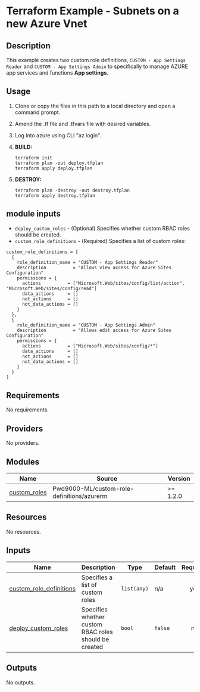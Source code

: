 # Terraform Example - Subnets on a new Azure Vnet

## Description

This example creates two custom role definitions, `CUSTOM - App Settings Reader` and `CUSTOM - App Settings Admin` to specifically to manage AZURE app services and functions **App settings**.  

## Usage

1. Clone or copy the files in this path to a local directory and open a command prompt.
2. Amend the .tf file and .tfvars file with desired variables.
3. Log into azure using CLI "az login".
4. **BUILD:**

    ```HCL
    terraform init
    terraform plan -out deploy.tfplan
    terraform apply deploy.tfplan
    ```

5. **DESTROY:**

    ```HCL
    terraform plan -destroy -out destroy.tfplan
    terraform apply destroy.tfplan
    ```

## module inputs

- `deploy_custom_roles` - (Optional) Specifies whether custom RBAC roles should be created.
- `custom_role_definitions` - (Required) Specifies a list of custom roles:

```hcl
custom_role_definitions = [
  {
    role_definition_name = "CUSTOM - App Settings Reader"
    description          = "Allows view access for Azure Sites Configuration"
    permissions = {
      actions          = ["Microsoft.Web/sites/config/list/action", "Microsoft.Web/sites/config/read"]
      data_actions     = []
      not_actions      = []
      not_data_actions = []
    }
  },
  {
    role_definition_name = "CUSTOM - App Settings Admin"
    description          = "Allows edit access for Azure Sites Configuration"
    permissions = {
      actions          = ["Microsoft.Web/sites/config/*"]
      data_actions     = []
      not_actions      = []
      not_data_actions = []
    }
  }
]
```

<!-- BEGIN_TF_DOCS -->
## Requirements

No requirements.

## Providers

No providers.

## Modules

| Name | Source | Version |
|------|--------|---------|
| <a name="module_custom_roles"></a> [custom\_roles](#module\_custom\_roles) | Pwd9000-ML/custom-role-definitions/azurerm | >= 1.2.0 |

## Resources

No resources.

## Inputs

| Name | Description | Type | Default | Required |
|------|-------------|------|---------|:--------:|
| <a name="input_custom_role_definitions"></a> [custom\_role\_definitions](#input\_custom\_role\_definitions) | Specifies a list of custom roles | `list(any)` | n/a | yes |
| <a name="input_deploy_custom_roles"></a> [deploy\_custom\_roles](#input\_deploy\_custom\_roles) | Specifies whether custom RBAC roles should be created | `bool` | `false` | no |

## Outputs

No outputs.
<!-- END_TF_DOCS -->